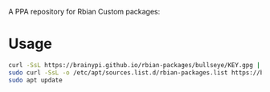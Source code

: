 A PPA repository for Rbian Custom packages:

# Usage

```bash
curl -SsL https://brainypi.github.io/rbian-packages/bullseye/KEY.gpg | sudo apt-key add -
sudo curl -SsL -o /etc/apt/sources.list.d/rbian-packages.list https://brainypi.github.io/rbian-packages/bullseye/rbian-packages.list
sudo apt update
```
